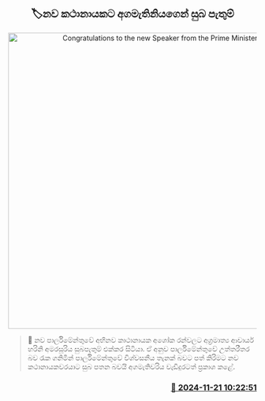 <p align='center'><b><h2 align='center' title='Congratulations to the new Speaker from the Prime Minister'>🏷නව කථානායකට අගමැතිනියගෙන් සුබ පැතුම්</h2></b></p>
<p align='center'><img src='https://helakuru.sgp1.cdn.digitaloceanspaces.com/esana/images/lib/harini-p-n.jpg' width='600' alt='Congratulations to the new Speaker from the Prime Minister'></p>

>📝 නව පාර්ලිමේන්තුවේ අභිනව කාථානායක අශෝක රන්වලට අග්‍රමාත්‍ය ආචාර්ය හරිනි අමරසූරිය සුබපැතුම් එක්කර සිටියා.
ඒ අනුව පාර්ලිමේන්තුවේ උත්තරීතර බව රැක ගනිමින් පාර්ලිමේන්තුවේ විශ්වසනීය තැනක් බවට පත් කිරිමට නව කථානායකවරයාට සුබ පතන බවයි අගමැතිවරිය වැඩිදුරටත් ප්‍රකාශ කළේ.


<h3 align='right'><a href='https://www.helakuru.lk/esana/p/105317/'>📅 2024-11-21 10:22:51</a></h3>
